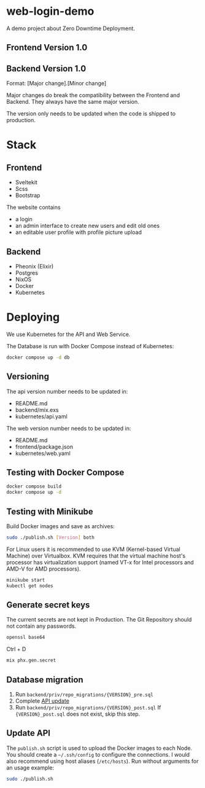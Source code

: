 # web-login-demo

A demo project about Zero Downtime Deployment.

## Frontend Version 1.0

## Backend Version 1.0

Format: [Major change].[Minor change]

Major changes do break the compatibility between the Frontend and Backend.
They always have the same major version.

The version only needs to be updated when the code is shipped to production.

# Stack

## Frontend

- Sveltekit
- Scss
- Bootstrap

The website contains

- a login
- an admin interface to create new users and edit old ones
- an editable user profile with profile picture upload

## Backend

- Pheonix (Elixir)
- Postgres
- NixOS
- Docker
- Kubernetes

# Deploying

We use Kubernetes for the API and Web Service.

The Database is run with Docker Compose instead of Kubernetes:

```bash
docker compose up -d db
```

## Versioning

The api version number needs to be updated in:
- README.md
- backend/mix.exs
- kubernetes/api.yaml

The web version number needs to be updated in:
- README.md
- frontend/package.json
- kubernetes/web.yaml

## Testing with Docker Compose

```bash
docker compose build
docker compose up -d
```

## Testing with Minikube

Build Docker images and save as archives:

```bash
sudo ./publish.sh [Version] both
```

For Linux users it is recommended to use KVM (Kernel-based Virtual Machine) over Virtualbox.
KVM requires that the virtual machine host's processor has
virtualization support (named VT-x for Intel processors and AMD-V for AMD processors).

```bash
minikube start
kubectl get nodes
```

## Generate secret keys

The current secrets are not kept in Production. The Git Repository should not contain any passwords.

```bash
openssl base64
```

Ctrl + D

```bash
mix phx.gen.secret
```

## Database migration

1. Run `backend/priv/repo_migrations/{VERSION}_pre.sql`
2. Complete [API update](##update-api)
3. Run `backend/priv/repo_migrations/{VERSION}_post.sql`
   If `{VERSION}_post.sql` does not exist, skip this step.

## Update API

The `publish.sh` script is used to upload the Docker images to each Node.
You should create a `~/.ssh/config` to configure the connections.
I would also recommend using host aliases (`/etc/hosts`). Run without arguments
for an usage example:

```bash
sudo ./publish.sh
```
